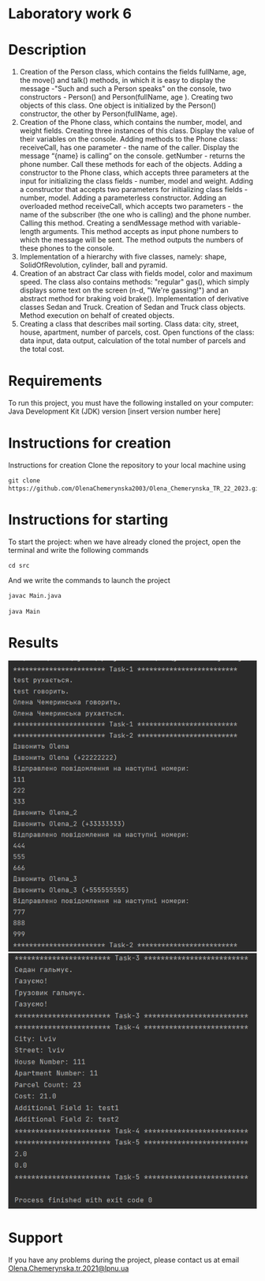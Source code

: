 # Laboratory work 6

# Description

1. Creation of the Person class, which contains the fields fullName, age, the move() and talk() methods, in which it is easy to display the message -"Such and such a Person speaks" on the console, two constructors - Person() and Person(fullName, age ). Creating two objects of this class. One object is initialized by the Person() constructor, the other by Person(fullName, age).
2. Creation of the Phone class, which contains the number, model, and weight fields. Creating three instances of this class. Display the value of their variables on the console. Adding methods to the Phone class: receiveCall, has one parameter - the name of the caller. Display the message “{name} is calling” on the console. getNumber - returns the phone number. Call these methods for each of the objects. Adding a constructor to the Phone class, which accepts three parameters at the input for initializing the class fields - number, model and weight. Adding a constructor that accepts two parameters for initializing class fields - number, model. Adding a parameterless constructor. Adding an overloaded method receiveCall, which accepts two parameters - the name of the subscriber (the one who is calling) and the phone number. Calling this method. Creating a sendMessage method with variable-length arguments. This method accepts as input phone numbers to which the message will be sent. The method outputs the numbers of these phones to the console.
3. Implementation of a hierarchy with five classes, namely: shape, SolidOfRevolution, cylinder, ball and pyramid.
4. Creation of an abstract Car class with fields model, color and maximum speed. The class also contains methods: "regular" gas(), which simply displays some text on the screen (n-d, "We're gassing!") and an abstract method for braking void brake(). Implementation of derivative classes Sedan and Truck. Creation of Sedan and Truck class objects. Method execution on behalf of created objects.
5. Creating a class that describes mail sorting. Class data: city, street, house, apartment, number of parcels, cost. Open functions of the class: data input, data output, calculation of the total number of parcels and the total cost.

# Requirements
To run this project, you must have the following installed on your computer:
Java Development Kit (JDK) version [insert version number here]

# Instructions for creation
Instructions for creation
Clone the repository to your local machine using
```
git clone https://github.com/OlenaChemerynska2003/Olena_Chemerynska_TR_22_2023.git
```

# Instructions for starting
To start the project: when we have already cloned the project, open the terminal and write the following commands
```
cd src
```
And we write the commands to launch the project
```
javac Main.java

java Main
```
# Results

![image](img.png)
![image](img_1.png)

# Support
If you have any problems during the project, please contact us at email Olena.Chemerynska.tr.2021@lpnu.ua
